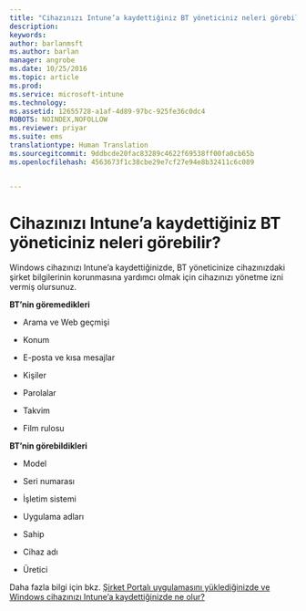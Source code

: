 ```yaml
---
title: "Cihazınızı Intune’a kaydettiğiniz BT yöneticiniz neleri görebilir? | Microsoft Intune"
description: 
keywords: 
author: barlanmsft
ms.author: barlan
manager: angrobe
ms.date: 10/25/2016
ms.topic: article
ms.prod: 
ms.service: microsoft-intune
ms.technology: 
ms.assetid: 12655728-a1af-4d89-97bc-925fe36c0dc4
ROBOTS: NOINDEX,NOFOLLOW
ms.reviewer: priyar
ms.suite: ems
translationtype: Human Translation
ms.sourcegitcommit: 9ddbcde20fac83289c4622f69538ff00fa0cb65b
ms.openlocfilehash: 4563673f1c38cbe29e7cf27e94e8b32411c6c089


---
```



# <a name="what-can-your-it-administrator-see-when-you-enroll-your-device-in-intune"></a>Cihazınızı Intune’a kaydettiğiniz BT yöneticiniz neleri görebilir?

Windows cihazınızı Intune’a kaydettiğinizde, BT yöneticinize cihazınızdaki şirket bilgilerinin korunmasına yardımcı olmak için cihazınızı yönetme izni vermiş olursunuz.

**BT’nin göremedikleri**

-   Arama ve Web geçmişi

-   Konum

-   E-posta ve kısa mesajlar

-   Kişiler

-   Parolalar

-   Takvim

-   Film rulosu

**BT’nin görebildikleri**

-   Model

-   Seri numarası

-   İşletim sistemi

-   Uygulama adları

-   Sahip

-   Cihaz adı

-   Üretici

Daha fazla bilgi için bkz. [Şirket Portalı uygulamasını yüklediğinizde ve Windows cihazınızı Intune’a kaydettiğinizde ne olur?](what-happens-if-you-install-the-company-portal-app-and-enroll-your-device-in-intune-windows)



<!--HONumber=Nov16_HO1-->


